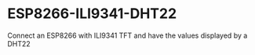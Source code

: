 # ESP8266-ILI9341-DHT22
Connect an ESP8266 with ILI9341 TFT and have the values displayed by a DHT22
